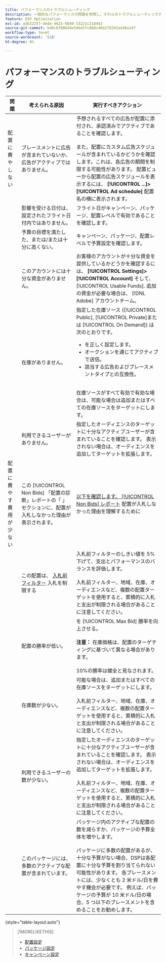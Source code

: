 ```yaml
---
title: パフォーマンスのトラブルシューティング
description: 一般的なパフォーマンスの問題を参照し、それらのトラブルシューティング方法を確認します。
feature: DSP Optimization
exl-id: adb32257-dede-4623-9840-33221c218443
source-git-commit: b40c6f08b94e546e5fc068c46b279292a4d8a14f
workflow-type: tm+mt
source-wordcount: '518'
ht-degree: 0%

---
```


# パフォーマンスのトラブルシューティング

| 問題 | 考えられる原因 | 実行すべきアクション |
| --- | --- | --- |
| 配置に費やしない | プレースメントに広告が含まれていないか、広告がアクティブではありません。 | 予想されるすべての広告が配置に添付され、承認済みでアクティブであることを確認します。<br><br>また、配置にカスタム広告スケジュールが含まれているかどうかを確認します。これは、各広告の期間を制限する可能性があります。 配置ビューから配置の広告スケジュールを表示するには、  **[!UICONTROL ...]>[!UICONTROL Ad schedule]** 配置名の横に表示されます。 |
|  | 影響を受ける日付は、設定されたフライト日付内ではありません。 | フライト日がキャンペーン、パッケージ、配置レベルで有効であることを確認しま&#x200B;す。 |
|  | 予算の目標を満たした、または/または十分に高くない。 | キャンペーン、パッケージ、配置レベルで予算設定を確認します。 |
|  | このアカウントには十分な資金がありません。 | お客様のアカウントが十分な資金を提供しているかどうかを確認するには、 **[!UICONTROL Settings]>[!UICONTROL Account]** そして、 [!UICONTROL Usable Funds]. 追加の資金が必要な場合は、 [!DNL Adobe] アカウントチーム。 |
|  | 在庫がありません。 | 指定した在庫ソース ([!UICONTROL Public], [!UICONTROL Private]または [!UICONTROL On Demand]) は次のとおりです。<ul><li>を正しく設定します。</li><li>オークションを通じてアクティブで送信。</li><li>該当する広告およびプレースメントタイプとの互換性。</li></ul><br>在庫ソースがすべて有効で有効な場合は、可能な場合は追加またはすべての在庫ソースをターゲットにします。 |
|  | 利用できるユーザーがありません。 | 指定したオーディエンスのターゲットに十分なアクティブユーザーが含まれていることを確認します。 表示されない場合は、オーディエンスを追加してターゲットを拡張します。 |
| 配置に費やす費用が少ない | この [!UICONTROL Non Bids] 「配置の診断」レポートの「 」セクションに、配置が入札しなかった理由が表示されます。 | [以下を確認します。 [!UICONTROL Non Bids] レポート](/help/dsp/campaign-management/reports/placement-diagnostics.md) 配置が入札しなかった理由を理解するために  <!-- add link/edit text when file available: See the [in-depth guide to possible Non-Bid Reasons (NBR)](link) for more information. --> |
|  | この配置は、 [入札前フィルター](/help/dsp/campaign-management/placements/placement-settings.md) 入札を制限する | 入札前フィルターのしきい値を 5%下げて、支出とパフォーマンスのバランスを評価します。 <!-- wording? and are users just supposed to manually monitor whether it makes a difference? --><br><br>入札前フィルター、地域、在庫、オーディエンスなど、複数の配置ターゲットを使用すると、累積的に入札と支出が制限される場合があることに注意してください。 |
|  | 配置の勝率が低い。 | を [!UICONTROL Max Bid] 勝率を向上させる。<br><br><b>注意：</b> 在庫価格は、配置のターゲティングに基づいて異なる場合があります。<br><br>10%の勝率は健全と見なされます。 |
|  | 在庫数が少ない。 | 可能な場合は、追加またはすべての在庫ソースをターゲットにします。<br><br>入札前フィルター、地域、在庫、オーディエンスなど、複数の配置ターゲットを使用すると、累積的に入札と支出が制限される場合があることに注意してください。 |
|  | 利用できるユーザーの数が少ない。 | 指定したオーディエンスのターゲットに十分なアクティブユーザーが含まれていることを確認します。 表示されない場合は、オーディエンスを追加してターゲットを拡張します。<br><br>入札前フィルター、地域、在庫、オーディエンスなど、複数の配置ターゲットを使用すると、累積的に入札と支出が制限される場合があることに注意してください。 |
|  | このパッケージには、多数のアクティブな配置が含まれています。 | パッケージ内のアクティブな配置の数を減らすか、パッケージの予算全体を増やします。<br><br>パッケージに多数の配置があるが、十分な予算がない場合、DSPは各配置に十分な予算を割り当てられない可能性があります。 各プレースメントには、少なくとも 2 米ドル/日を費やす機会が必要です。 例えば、パッケージの予算が 10 米ドル/日の場合、5 つ以下のプレースメントを含めることをお勧めします。&#x200B; |

{style=&quot;table-layout:auto&quot;}

>[!MORELIKETHIS]
>
>* [配置設定](/help/dsp/campaign-management/placements/placement-settings.md)
>* [パッケージ設定](/help/dsp/campaign-management/packages/package-settings.md)
>* [キャンペーン設定](/help/dsp/campaign-management/campaigns/campaign-settings.md)

